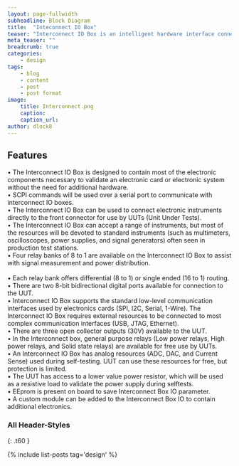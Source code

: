 ```yaml
---
layout: page-fullwidth
subheadline: Block Diagram
title:  "Inteconnect IO Box"
teaser: "Interconnect IO Box is an intelligent hardware interface connected between the UUT and the test equipments."
meta_teaser: ""
breadcrumb: true
categories:
    - design
tags:
    - blog
    - content
    - post
    - post format
image:
    title: Interconnect.png
    caption: 
    caption_url: 
author: dlock8
---
```

## Features

•	The Interconnect IO Box is designed to contain most of the electronic components necessary to validate an electronic card or electronic system without the need for additional hardware.<br>
•	SCPI commands will be used over a serial port to communicate with interconnect IO boxes.<br>
•	The Interconnect IO Box can be used to connect electronic instruments directly to the front connector for use by UUTs (Unit Under Tests).<br>
•	The Interconnect IO Box can accept a range of instruments, but most of the resources will be devoted to standard instruments (such as multimeters, oscilloscopes, power supplies, and signal generators) often seen in production test stations.<br>
•	Four relay banks of 8 to 1 are available on the Interconnect IO Box to assist with signal measurement and power distribution.<br>  
•	Each relay bank offers differential (8 to 1) or single ended (16 to 1) routing.<br> 
•	There are two 8-bit bidirectional digital ports available for connection to the UUT.<br>
•	Interconnect IO Box supports the standard low-level communication interfaces used by electronics cards (SPI, I2C, Serial, 1-Wire). The Interconnect IO Box requires external resources to be connected to most complex communication interfaces (USB, JTAG, Ethernet).<br>
•	There are three open collector outputs (30V) available to the UUT.<br>
•	In the Interconnect box, general purpose relays (Low power relays, High power relays, and Solid state relays) are available for free use by UUTs.<br>
•	An Interconnect IO Box has analog resources (ADC, DAC, and Current Sense) used during self-testing. UUT can use these resources for free, but protection is limited.<br>
•	The UUT has access to a lower value power resistor, which will be used as a resistive load to validate the power supply during selftests.<br>
•	EEprom is present on board to save Interconnect Box IO parameter.<br>
•	A custom module can be added to the Interconnect Box IO to contain additional electronics.<br>


### All Header-Styles 
{: .t60 }

{% include list-posts tag='design' %}







